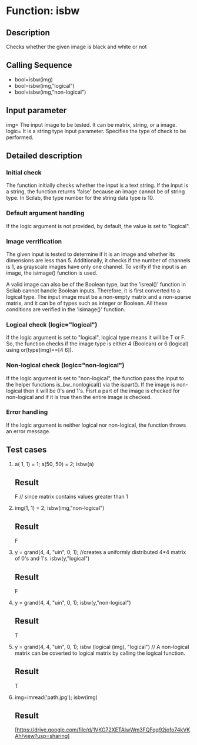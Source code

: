 # Function: isbw

## Description
Checks whether the given image is black and white or not

## Calling Sequence
  * bool=isbw(img)
  * bool=isbw(img,"logical")
  * bool=isbw(img,"non-logical")

## Input parameter
img= The input image to be tested. It can be matrix, string, or a image.
logic= It is a string type input parameter. Specifies the type of check to be performed.

## Detailed description

### Initial check
The function initially checks whether the input is a text string. If the input is a string, the function returns 'false' because an image cannot be of string type. In Scilab, the type number for the string data type is 10.

### Default argument handling
If the logic argument is not provided, by default, the value is set to "logical".

### Image verrification
The given input is tested to determine if it is an image and whether its dimensions are less than 5. Additionally, it checks if the number of channels is 1, as grayscale images have only one channel. To verify if the input is an image, the isimage() function is used.

A valid image can also be of the Boolean type, but the 'isreal()' function in Scilab cannot handle Boolean inputs. Therefore, it is first converted to a logical type. The input image must be a non-empty matrix and a non-sparse matrix, and it can be of types such as integer or Boolean. All these conditions are verified in the 'isimage()' function.

### Logical check (logic="logical")
If the logic argument is set to "logical", logical type means it will be T or F. So, the function checks if the image type is either 4 (Boolean) or 6 (logical) using or(type(img)==[4 6]).

### Non-logical check (logic="non-logical")
If the logic argument is set to "non-logical", the function pass the input to the helper functions is_bw_nonlogical() via the ispart(). If the image is non-logical then it will be 0's and 1's. Fisrt a part of the image is checked for non-logical and if it is true then the entire image is checked.

### Error handling
If the logic argument is neither logical nor non-logical, the function throws an error message.

## Test cases

1. a( 1,  1) = 1;
   a(50, 50) = 2;
   isbw(a)
   ## Result
   F                                                             // since matrix contains values greater than 1

3. img(1, 1) = 2;
   isbw(img,"non-logical")
   ## Result
   F

4. y = grand(4, 4, "uin", 0, 1);                                 //creates a uniformly distributed 4*4 matrix of 0's and 1's.
   isbw(y,"logical")
   ## Result
   F

7. y = grand(4, 4, "uin", 0, 1);
   isbw(y,"non-logical")
   ## Result
   T

8. y = grand(4, 4, "uin", 0, 1);
   isbw (logical (img), "logical")  // A non-logical matrix can be coverted to logical matrix by calling the logical function.
   ## Result
   T

9. img=imread('path.jpg');
   isbw(img)
   ## Result
   [https://drive.google.com/file/d/1VKG72XETAlwWm3FQFqq92jofo74kVKAh/view?usp=sharing]
